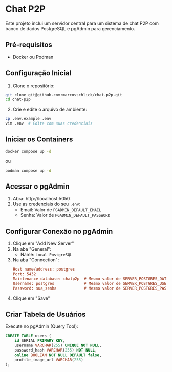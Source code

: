 # Chat P2P 

Este projeto inclui um servidor central para um sistema de chat P2P com banco de dados PostgreSQL e pgAdmin para gerenciamento.

## Pré-requisitos
- Docker ou Podman

## Configuração Inicial

1. Clone o repositório:
```bash
git clone git@github.com:marcosschlick/chat-p2p.git
cd chat-p2p
```

2. Crie e edite o arquivo de ambiente:
```bash
cp .env.example .env
vim .env  # Edite com suas credenciais
```

## Iniciar os Containers
```bash
docker compose up -d
```
ou
```bash
podman compose up -d
```

## Acessar o pgAdmin
1. Abra: http://localhost:5050
2. Use as credenciais do seu `.env`:
   - Email: Valor de `PGADMIN_DEFAULT_EMAIL`
   - Senha: Valor de `PGADMIN_DEFAULT_PASSWORD`

## Configurar Conexão no pgAdmin
1. Clique em "Add New Server"
2. Na aba "General":
   - Name: `Local PostgreSQL`
3. Na aba "Connection":
   ```ini
   Host name/address: postgres
   Port: 5432
   Maintenance database: chatp2p  # Mesmo valor de SERVER_POSTGRES_DATABASE no .env
   Username: postgres             # Mesmo valor de SERVER_POSTGRES_USER no .env
   Password: sua_senha            # Mesmo valor de SERVER_POSTGRES_PASSWORD no .env
   ```
4. Clique em "Save"

## Criar Tabela de Usuários
Execute no pgAdmin (Query Tool):
```sql
CREATE TABLE users (
    id SERIAL PRIMARY KEY,
    username VARCHAR(255) UNIQUE NOT NULL,
    password_hash VARCHAR(255) NOT NULL,
    online BOOLEAN NOT NULL DEFAULT false,
    profile_image_url VARCHAR(255)
);
```
